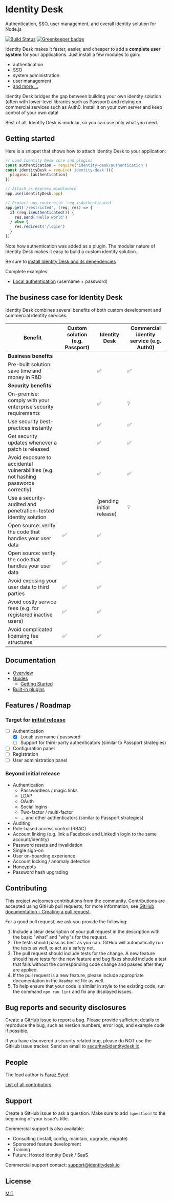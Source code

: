 # Identity Desk

Authentication, SSO, user management, and overall identity solution for Node.js

[![Build Status][travis-image]][travis-url]
[![Greenkeeper badge](https://badges.greenkeeper.io/HiFaraz/identity-desk.svg)](https://greenkeeper.io/)

Identity Desk makes it faster, easier, and cheaper to add a **complete user system** for your applications. Just install a few modules to gain:

  - authentication
  - SSO
  - system administration
  - user management
  - [and more ...](#features--roadmap)

Identity Desk bridges the gap between building your own identity solution (often with lower-level libraries such as Passport) and relying on commercial services such as Auth0. Install it on your own server and keep control of your own data!

Best of all, Identity Desk is modular, so you can use only what you need.

## Getting started

Here is a snippet that shows how to attach Identity Desk to your application:

```javascript
// Load Identity Desk core and plugins
const authentication = require('identity-desk/authentication')
const identityDesk = require('identity-desk')({
  plugins: [authentication]
})

// Attach as Express middleware
app.use(identityDesk.app)

// Protect any route with `req.isAuthenticated`
app.get('/restricted', (req, res) => {
  if (req.isAuthenticated()) {
    res.send('Hello world')
  } else {
    res.redirect('/login')
  }
})
```

Note how authentication was added as a plugin. The modular nature of Identity Desk makes it easy to build a custom identity solution.

Be sure to [install Identity Desk and its dependencies](docs/guides/Getting-Started.md#installation)

Complete examples:

  - [Local authentication](examples/local) (username + password)

## The business case for Identity Desk

Identity Desk combines several benefits of both custom development and commercial identity services:

| Benefit                                                                             | Custom solution (e.g. Passport) | Identity Desk             | Commercial identity service (e.g. Auth0) |
| ----------------------------------------------------------------------------------- | ------------------------------- | ------------------------- | ---------------------------------------- |
| **Business benefits**                                                               |                                 |                           |                                          |
| Pre-built solution: save time and money in R&D                                      |                                 | ✅                         | ✅                                        |
| **Security benefits**                                                               |                                 |                           |                                          |
| On-premise: comply with your enterprise security requirements                       |                                 | ✅                         | ❔                                        |
| Use security best-practices instantly                                               |                                 | ✅                         | ✅                                        |
| Get security updates whenever a patch is released                                   |                                 | ✅                         | ✅                                        |
| Avoid exposure to accidental vulnerabilities (e.g. not hashing passwords correctly) |                                 | ✅                         | ✅                                        |
| Use a security-audited and penetration-tested identity solution                     |                                 | (pending initial release) | ❔                                        |
| Open source: verify the code that handles your user data                            | ✅                               | ✅                         |                                          |
| Open source: verify the code that handles your user data                            | ✅                               | ✅                         |                                          |
| Avoid exposing your user data to third parties                                      | ✅                               | ✅                         |                                          |
| Avoid costly service fees (e.g. for registered inactive users)                      | ✅                               | ✅                         |                                          |
| Avoid complicated licensing fee structures                                          | ✅                               | ✅                         |                                          |

## Documentation

  - [Overview](docs)
  - [Guides](docs/guides)
    - [Getting Started](docs/guides/Getting-Started.md)
  - [Built-in plugins](docs/plugins)

## Features / Roadmap

### Target for [initial release](https://github.com/HiFaraz/identity-desk/milestone/1)

  - [ ] Authentication
    - [x] Local: username / password
    - [ ] Support for third-party authenticators (similar to Passport strategies)
  - [ ] Configuration panel
  - [ ] Registration
  - [ ] User administration panel

### Beyond initial release

  - Authentication
    - Passwordless / magic links
    - LDAP
    - OAuth
    - Social logins
    - Two-factor / multi-factor
    - ... and other authenticators (similar to Passport strategies)
  - Auditing
  - Role-based access control (RBAC)
  - Account linking (e.g. link a Facebook and LinkedIn login to the same account/identity)
  - Password resets and invalidation
  - Single sign-on
  - User on-boarding experience
  - Account locking / anomaly detection
  - Honeypots
  - Password hash upgrading

## Contributing

This project welcomes contributions from the community. Contributions are
accepted using GitHub pull requests; for more information, see 
[GitHub documentation - Creating a pull request](https://help.github.com/articles/creating-a-pull-request/).

For a good pull request, we ask you provide the following:

1. Include a clear description of your pull request in the description
   with the basic "what" and "why"s for the request.
2. The tests should pass as best as you can. GitHub will automatically run
   the tests as well, to act as a safety net.
3. The pull request should include tests for the change. A new feature should
   have tests for the new feature and bug fixes should include a test that fails
   without the corresponding code change and passes after they are applied.
4. If the pull request is a new feature, please include appropriate documentation 
   in the `Readme.md` file as well.
5. To help ensure that your code is similar in style to the existing code,
   run the command `npm run lint` and fix any displayed issues.

## Bug reports and security disclosures

Create a [GitHub issue](https://github.com/HiFaraz/identity-desk/issues/new) to report a bug. Please provide sufficient details to reproduce the bug, such as version numbers, error logs, and example code if possible.

If you have discovered a security related bug, please do NOT use the GitHub issue tracker. Send an email to [security@identitydesk.io](mailto:security@identitydesk.io).

## People

The lead author is [Faraz Syed](https://github.com/HiFaraz).

[List of all contributors](https://github.com/HiFaraz/identity-desk/graphs/contributors)

## Support

Create a GitHub issue to ask a question. Make sure to add `[question]` to the beginning of your issue's title.

Commercial support is also available:

  - Consulting (install, config, maintain, upgrade, migrate)
  - Sponsored feature development
  - Training
  - Future: Hosted Identity Desk / SaaS

Commercial support contact: [support@identitydesk.io](mailto:support@identitydesk.io)

## License

[MIT](LICENSE)

[travis-image]: https://travis-ci.org/HiFaraz/identity-desk.svg?branch=master
[travis-url]: https://travis-ci.org/HiFaraz/identity-desk